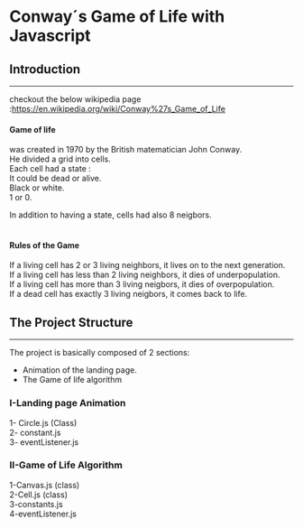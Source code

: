 # Conway´s Game of Life with Javascript

## Introduction

---

checkout the below wikipedia page :https://en.wikipedia.org/wiki/Conway%27s_Game_of_Life

#### Game of life

was created in 1970 by the British matematician John Conway.
<br>
He divided a grid into cells.
<br>
Each cell had a state :
<br>
It could be dead or alive.
<br>
Black or white.
<br>
1 or 0.
<br>

In addition to having a state, cells had also 8 neigbors.
<br>
<br>

#### Rules of the Game

If a living cell has 2 or 3 living neighbors, it lives on to the next generation.
<br>
If a living cell has less than 2 living neighbors, it dies of underpopulation.
<br>
If a living cell has more than 3 living neigbors, it dies of overpopulation.
<br>
If a dead cell has exactly 3 living neigbors, it comes back to life.
<br>

## The Project Structure

---

The project is basically composed of 2 sections:

- Animation of the landing page.
- The Game of life algorithm

### I-Landing page Animation

1- Circle.js (Class)
<br>
2- constant.js
<br>
3- eventListener.js
<br>

### II-Game of Life Algorithm

1-Canvas.js (class)
<br>
2-Cell.js (class)
<br>
3-constants.js
<br>
4-eventListener.js
<br>

